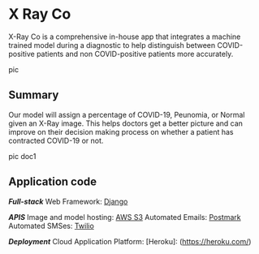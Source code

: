 # X Ray Co

X-Ray Co is a comprehensive in-house app that integrates a machine trained model during a diagnostic to help distinguish between COVID-positive patients and non COVID-positive patients more accurately.

pic

## Summary
Our model will assign a percentage of COVID-19, Peunomia, or Normal given an X-Ray image. This helps doctors get a better picture and can improve on their decision making process on whether a patient has contracted COVID-19 or not.

pic doc1

## Application code
***Full-stack***
Web Framework: [Django](https://www.djangoproject.com/)


***APIS***
Image and model hosting: [AWS S3](https://aws.amazon.com/s3/)
Automated Emails: [Postmark](https://postmarkapp.com/)
Automated SMSes: [Twilio](https://www.twilio.com/)

***Deployment***
Cloud Application Platform: [Heroku]: (https://heroku.com/)
